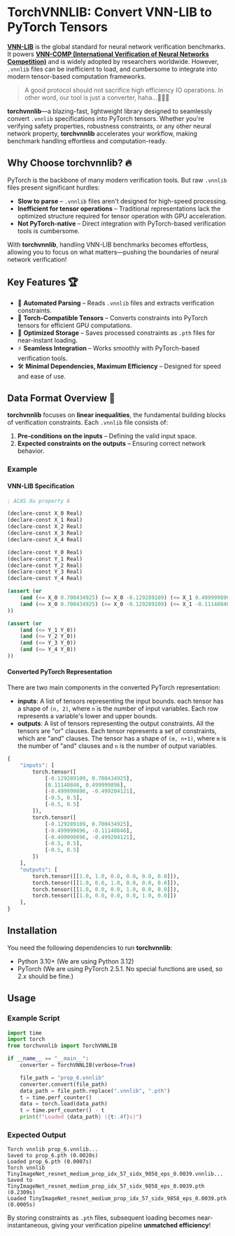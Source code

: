 # TorchVNNLIB: Convert VNN-LIB to PyTorch Tensors

[**VNN-LIB**](https://www.vnnlib.org/) is the global standard for neural network verification benchmarks. It powers [**VNN-COMP (International Verification of Neural Networks Competition)**](https://www.aiverification.org/2025/) and is widely adopted by researchers worldwide. However, `.vnnlib` files can be inefficient to load, and cumbersome to integrate into modern tensor-based computation frameworks.

> A good protocol should not sacrifice high efficiency IO operations. In other word, our tool is just a converter, haha...🫡🫡🫡

**torchvnnlib**—a blazing-fast, lightweight library designed to seamlessly convert `.vnnlib` specifications into PyTorch tensors. Whether you're verifying safety properties, robustness constraints, or any other neural network property, **torchvnnlib** accelerates your workflow, making benchmark handling effortless and computation-ready.

## Why Choose torchvnnlib? 🔥

PyTorch is the backbone of many modern verification tools. But raw `.vnnlib` files present significant hurdles:

- **Slow to parse** – `.vnnlib` files aren't designed for high-speed processing.
- **Inefficient for tensor operations** – Traditional representations lack the optimized structure required for tensor operation with GPU acceleration.
- **Not PyTorch-native** – Direct integration with PyTorch-based verification tools is cumbersome.

With **torchvnnlib**, handling VNN-LIB benchmarks becomes effortless, allowing you to focus on what matters—pushing the boundaries of neural network verification!

## Key Features 🏆

- 🔄 **Automated Parsing** – Reads `.vnnlib` files and extracts verification constraints.
- 🧩 **Torch-Compatible Tensors** – Converts constraints into PyTorch tensors for efficient GPU computations.
- 🚀 **Optimized Storage** – Saves processed constraints as `.pth` files for near-instant loading.
- ⚡ **Seamless Integration** – Works smoothly with PyTorch-based verification tools.
- 🛠️ **Minimal Dependencies, Maximum Efficiency** – Designed for speed and ease of use.

## Data Format Overview 💾

**torchvnnlib** focuses on **linear inequalities**, the fundamental building blocks of verification constraints. Each `.vnnlib` file consists of:

1. **Pre-conditions on the inputs** – Defining the valid input space.
2. **Expected constraints on the outputs** – Ensuring correct network behavior.

### Example

#### VNN-LIB Specification

```lisp
; ACAS Xu property 6

(declare-const X_0 Real)
(declare-const X_1 Real)
(declare-const X_2 Real)
(declare-const X_3 Real)
(declare-const X_4 Real)

(declare-const Y_0 Real)
(declare-const Y_1 Real)
(declare-const Y_2 Real)
(declare-const Y_3 Real)
(declare-const Y_4 Real)

(assert (or
    (and (<= X_0 0.700434925) (>= X_0 -0.129289109) (<= X_1 0.499999896) (>= X_1 0.11140846) (<= X_2 -0.499204121) (>= X_2 -0.499999896) (<= X_3 0.5) (>= X_3 -0.5) (<= X_4 0.5) (>= X_4 -0.5))
    (and (<= X_0 0.700434925) (>= X_0 -0.129289109) (<= X_1 -0.11140846) (>= X_1 -0.499999896) (<= X_2 -0.499204121) (>= X_2 -0.499999896) (<= X_3 0.5) (>= X_3 -0.5) (<= X_4 0.5) (>= X_4 -0.5))
))

(assert (or
    (and (<= Y_1 Y_0))
    (and (<= Y_2 Y_0))
    (and (<= Y_3 Y_0))
    (and (<= Y_4 Y_0))
))
```

#### Converted PyTorch Representation

There are two main components in the converted PyTorch representation:

- **inputs**: A list of tensors representing the input bounds. each tensor has a shape of `(n, 2)`, where `n` is the number of input variables. Each row represents a variable's lower and upper bounds.
- **outputs**: A list of tensors representing the output constraints. All the tensors are "or" clauses. Each tensor represents a set of constraints, which are "and" clauses. The tensor has a shape of `(m, n+1)`, where `m` is the number of "and" clauses and `n` is the number of output variables.

```python
{
    "inputs": [
        torch.tensor([
            [-0.129289109, 0.700434925],
            [0.11140846, 0.499999896],
            [-0.499999896, -0.499204121],
            [-0.5, 0.5],
            [-0.5, 0.5]
        ]),
        torch.tensor([
            [-0.129289109, 0.700434925],
            [-0.499999896, -0.11140846],
            [-0.499999896, -0.499204121],
            [-0.5, 0.5],
            [-0.5, 0.5]
        ])
    ],
    "outputs": [
        torch.tensor([[1.0, 1.0, 0.0, 0.0, 0.0, 0.0]]),
        torch.tensor([[1.0, 0.0, 1.0, 0.0, 0.0, 0.0]]),
        torch.tensor([[1.0, 0.0, 0.0, 1.0, 0.0, 0.0]]),
        torch.tensor([[1.0, 0.0, 0.0, 0.0, 1.0, 0.0]])
    ],
}
```

## Installation

You need the following dependencies to run **torchvnnlib**:

- Python 3.10+ (We are using Python 3.12)
- PyTorch (We are using PyTorch 2.5.1. No special functions are used, so 2.x should be fine.)

## Usage

### Example Script

```python
import time
import torch
from torchvnnlib import TorchVNNLIB

if __name__ == "__main__":
    converter = TorchVNNLIB(verbose=True)

    file_path = "prop_6.vnnlib"
    converter.convert(file_path)
    data_path = file_path.replace(".vnnlib", ".pth")
    t = time.perf_counter()
    data = torch.load(data_path)
    t = time.perf_counter() - t
    print(f"Loaded {data_path} ({t:.4f}s)")
```

### Expected Output

```
Torch vnnlib prop_6.vnnlib...
Saved to prop_6.pth (0.0020s)
Loaded prop_6.pth (0.0007s)
Torch vnnlib TinyImageNet_resnet_medium_prop_idx_57_sidx_9858_eps_0.0039.vnnlib...
Saved to TinyImageNet_resnet_medium_prop_idx_57_sidx_9858_eps_0.0039.pth (0.2309s)
Loaded TinyImageNet_resnet_medium_prop_idx_57_sidx_9858_eps_0.0039.pth (0.0005s)
```

By storing constraints as `.pth` files, subsequent loading becomes near-instantaneous, giving your verification pipeline **unmatched efficiency**!
